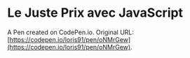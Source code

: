 # Le Juste Prix avec JavaScript

A Pen created on CodePen.io. Original URL: [https://codepen.io/loris91/pen/oNMrGew](https://codepen.io/loris91/pen/oNMrGew).

